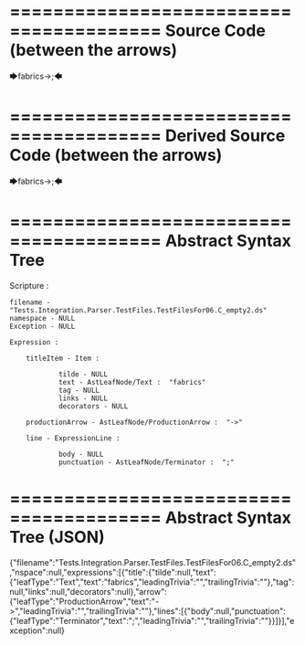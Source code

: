 ========================================
Source Code (between the arrows)
========================================

🡆fabrics->;🡄

========================================
Derived Source Code (between the arrows)
========================================

🡆fabrics->;🡄

========================================
Abstract Syntax Tree
========================================

Scripture : 

    filename - "Tests.Integration.Parser.TestFiles.TestFilesFor06.C_empty2.ds"
    namespace - NULL
    Exception - NULL

    Expression : 
    
        titleItem - Item : 
            
                tilde - NULL
                text - AstLeafNode/Text :  "fabrics" 
                tag - NULL
                links - NULL
                decorators - NULL
            
        productionArrow - AstLeafNode/ProductionArrow :  "->" 
    
        line - ExpressionLine : 
            
                body - NULL
                punctuation - AstLeafNode/Terminator :  ";" 
            
    
========================================
Abstract Syntax Tree (JSON)
========================================

{"filename":"Tests.Integration.Parser.TestFiles.TestFilesFor06.C_empty2.ds","nspace":null,"expressions":[{"title":{"tilde":null,"text":{"leafType":"Text","text":"fabrics","leadingTrivia":"","trailingTrivia":""},"tag":null,"links":null,"decorators":null},"arrow":{"leafType":"ProductionArrow","text":"->","leadingTrivia":"","trailingTrivia":""},"lines":[{"body":null,"punctuation":{"leafType":"Terminator","text":";","leadingTrivia":"","trailingTrivia":""}}]}],"exception":null}
